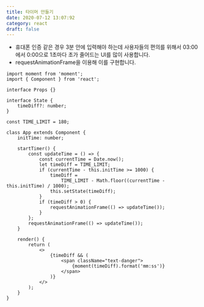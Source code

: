 ```yaml
---
title: 타이머 만들기
date: 2020-07-12 13:07:92
category: react
draft: false
---
```


- 휴대폰 인증 같은 경우 3분 안에 입력해야 하는데 사용자들의 편의를 위해서 03:00에서 0:00으로 1초마다 초가 줄어드는 UI를 많이 사용합니다.
- requestAnimationFrame을 이용해 이를 구현합니다.

```tsx
import moment from 'moment';
import { Component } from 'react';

interface Props {}

interface State {
	timeDiff?: number;
}

const TIME_LIMIT = 180;

class App extends Component {
	initTime: number;

	startTimer() {
		const updateTime = () => {
			const currentTime = Date.now();
			let timeDiff = TIME_LIMIT;
			if (currentTime - this.initTime >= 1000) {
				timeDiff =
					TIME_LIMIT - Math.floor((currentTime - this.initTime) / 1000);
				this.setState(timeDiff);
			}
			if (timeDiff > 0) {
				requestAnimationFrame(() => updateTime());
			}
		};
		requestAnimationFrame(() => updateTime());
	}

	render() {
		return (
			<>
				{timeDiff && (
					<span className="text-danger">
						{moment(timeDiff).format('mm:ss')}
					</span>
				)}
			</>
		);
	}
}
```
